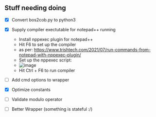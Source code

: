 ## Stuff needing doing

- [X] Convert bos2cob.py to python3
- [X] Supply compiler exectutable for notepad++ running
  - Install nppexec plugin for notepad++
  - Hit F6 to set up the compiler
  - as per: https://www.trishtech.com/2021/07/run-commands-from-notepad-with-nppexec-plugin/
  - Set up the nppexec script:
  - ![image](https://github.com/beyond-all-reason/BARScriptCompiler/assets/109391/8c0204b5-01f6-498b-942c-966f713ae459)
  - Hit Ctrl + F6 to run compiler
      
- [ ] Add cmd options to wrapper
- [X] Optimize constants
- [ ] Validate modulo operator
- [ ] Better Wrapper (something is stateful :/)  


